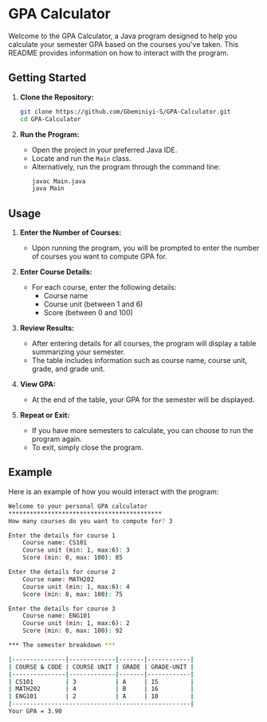 # GPA Calculator

Welcome to the GPA Calculator, a Java program designed to help you calculate your semester GPA based on the courses you've taken. This README provides information on how to interact with the program.

## Getting Started

1. **Clone the Repository:**
   ```bash
   git clone https://github.com/Gbeminiyi-S/GPA-Calculator.git
   cd GPA-Calculator
   ```

2. **Run the Program:**
   - Open the project in your preferred Java IDE.
   - Locate and run the `Main` class.
   - Alternatively, run the program through the command line:
     ```bash
     javac Main.java
     java Main
     ```

## Usage

1. **Enter the Number of Courses:**
   - Upon running the program, you will be prompted to enter the number of courses you want to compute GPA for.

2. **Enter Course Details:**
   - For each course, enter the following details:
     - Course name
     - Course unit (between 1 and 6)
     - Score (between 0 and 100)

3. **Review Results:**
   - After entering details for all courses, the program will display a table summarizing your semester.
   - The table includes information such as course name, course unit, grade, and grade unit.

4. **View GPA:**
   - At the end of the table, your GPA for the semester will be displayed.

5. **Repeat or Exit:**
   - If you have more semesters to calculate, you can choose to run the program again.
   - To exit, simply close the program.

## Example

Here is an example of how you would interact with the program:

```bash
Welcome to your personal GPA calculator
*******************************************
How many courses do you want to compute for? 3

Enter the details for course 1
    Course name: CS101
    Course unit (min: 1, max:6): 3
    Score (min: 0, max: 100): 85

Enter the details for course 2
    Course name: MATH202
    Course unit (min: 1, max:6): 4
    Score (min: 0, max: 100): 75

Enter the details for course 3
    Course name: ENG101
    Course unit (min: 1, max:6): 2
    Score (min: 0, max: 100): 92

*** The semester breakdown ***

|---------------|-------------|-------|------------|
| COURSE & CODE | COURSE UNIT | GRADE | GRADE-UNIT |
|---------------|-------------|-------|------------|
| CS101         | 3           | A     | 15         |
| MATH202       | 4           | B     | 16         |
| ENG101        | 2           | A     | 10         |
|--------------------------------------------------|
Your GPA = 3.90
```
